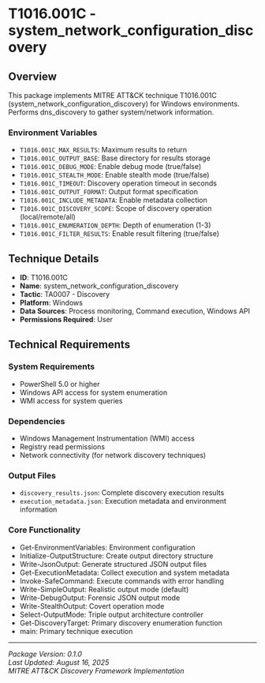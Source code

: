 # T1016.001C - system_network_configuration_discovery

## Overview
This package implements MITRE ATT&CK technique T1016.001C (system_network_configuration_discovery) for Windows environments. Performs dns_discovery to gather system/network information.

### Environment Variables

- `T1016.001C_MAX_RESULTS`: Maximum results to return
- `T1016.001C_OUTPUT_BASE`: Base directory for results storage
- `T1016.001C_DEBUG_MODE`: Enable debug mode (true/false)
- `T1016.001C_STEALTH_MODE`: Enable stealth mode (true/false)
- `T1016.001C_TIMEOUT`: Discovery operation timeout in seconds
- `T1016.001C_OUTPUT_FORMAT`: Output format specification
- `T1016.001C_INCLUDE_METADATA`: Enable metadata collection
- `T1016.001C_DISCOVERY_SCOPE`: Scope of discovery operation (local/remote/all)
- `T1016.001C_ENUMERATION_DEPTH`: Depth of enumeration (1-3)
- `T1016.001C_FILTER_RESULTS`: Enable result filtering (true/false)

## Technique Details
- **ID**: T1016.001C
- **Name**: system_network_configuration_discovery
- **Tactic**: TA0007 - Discovery
- **Platform**: Windows
- **Data Sources**: Process monitoring, Command execution, Windows API
- **Permissions Required**: User

## Technical Requirements

### System Requirements

- PowerShell 5.0 or higher
- Windows API access for system enumeration
- WMI access for system queries

### Dependencies

- Windows Management Instrumentation (WMI) access
- Registry read permissions
- Network connectivity (for network discovery techniques)

### Output Files
- `discovery_results.json`: Complete discovery execution results
- `execution_metadata.json`: Execution metadata and environment information

### Core Functionality

- Get-EnvironmentVariables: Environment configuration
- Initialize-OutputStructure: Create output directory structure
- Write-JsonOutput: Generate structured JSON output files
- Get-ExecutionMetadata: Collect execution and system metadata
- Invoke-SafeCommand: Execute commands with error handling
- Write-SimpleOutput: Realistic output mode (default)
- Write-DebugOutput: Forensic JSON output mode
- Write-StealthOutput: Covert operation mode
- Select-OutputMode: Triple output architecture controller
- Get-DiscoveryTarget: Primary discovery enumeration function
- main: Primary technique execution

---
*Package Version: 0.1.0*  
*Last Updated: August 16, 2025*  
*MITRE ATT&CK Discovery Framework Implementation*

